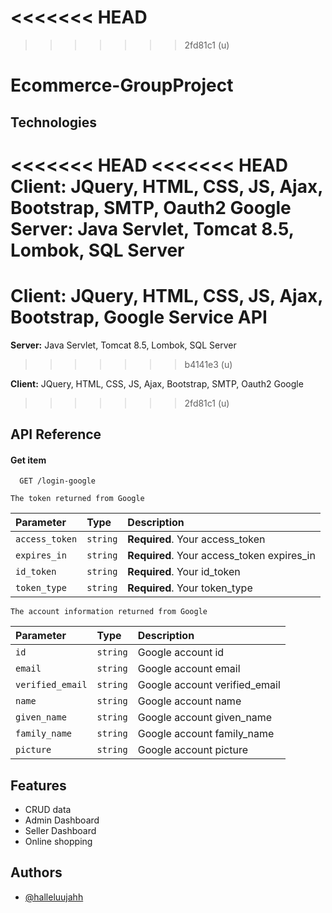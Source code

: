 
<<<<<<< HEAD
=======

>>>>>>> 2fd81c1 (u)
# Ecommerce-GroupProject




## Technologies

<<<<<<< HEAD
<<<<<<< HEAD
**Client:** JQuery, HTML, CSS, JS, Ajax, Bootstrap, SMTP, Oauth2 Google
<br>
**Server:** Java Servlet, Tomcat 8.5, Lombok, SQL Server
=======
**Client:** JQuery, HTML, CSS, JS, Ajax, Bootstrap, Google Service API
=======
**Server:** Java Servlet, Tomcat 8.5, Lombok, SQL Server
>>>>>>> b4141e3 (u)

**Client:** JQuery, HTML, CSS, JS, Ajax, Bootstrap, SMTP, Oauth2 Google
<br>
>>>>>>> 2fd81c1 (u)




## API Reference

#### Get item

```http
  GET /login-google
```
```
The token returned from Google
```
| Parameter | Type     | Description                |
| :-------- | :------- | :------------------------- |
| `access_token` | `string` | **Required**. Your access_token|
| `expires_in` | `string` | **Required**. Your access_token expires_in |
| `id_token` | `string` | **Required**. Your id_token|
| `token_type` | `string` | **Required**. Your token_type|

```
The account information returned from Google
```

| Parameter | Type     | Description                |
| :-------- | :------- | :------------------------- |
| `id` | `string` | Google account id|
| `email` | `string` | Google account email |
| `verified_email` | `string` | Google account verified_email|
| `name` | `string` | Google account name|
| `given_name` | `string` | Google account given_name|
| `family_name` | `string` | Google account family_name|
| `picture` | `string` | Google account picture|










## Features

- CRUD data
- Admin Dashboard
- Seller Dashboard
- Online shopping
## Authors

- [@halleluujahh](https://github.com/halleluujahh)


